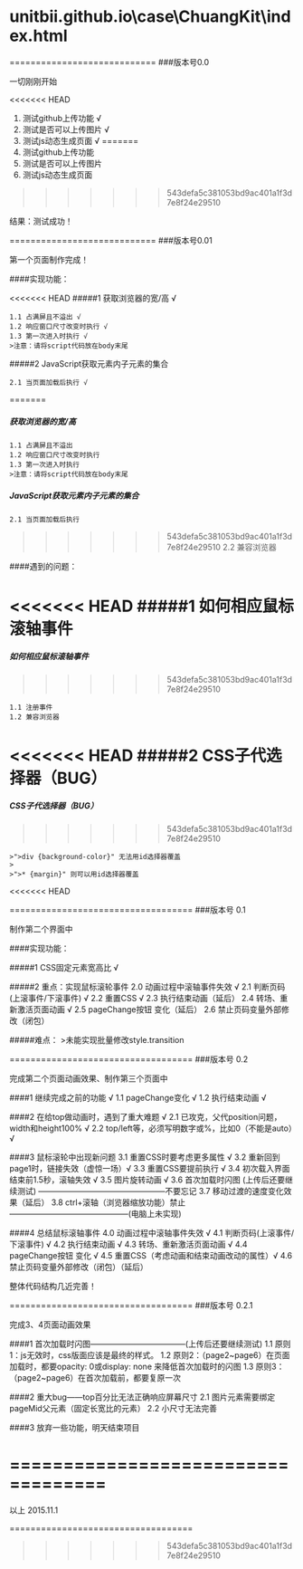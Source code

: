# unitbii.github.io\case\ChuangKit\index.html

============================
###版本号0.0

一切刚刚开始

<<<<<<< HEAD
  1. 测试github上传功能 √
  2. 测试是否可以上传图片 √
  3. 测试js动态生成页面 √
=======
  1. 测试github上传功能
  2. 测试是否可以上传图片
  3. 测试js动态生成页面
>>>>>>> 543defa5c381053bd9ac401a1f3d7e8f24e29510

结果：测试成功！

============================
###版本号0.01

第一个页面制作完成！

####实现功能：

<<<<<<< HEAD
#####1 获取浏览器的宽/高 √

    1.1 占满屏且不溢出 √
    1.2 响应窗口尺寸改变时执行 √
    1.3 第一次进入时执行 √
    >注意：请将script代码放在body末尾
    
#####2 JavaScript获取元素内子元素的集合

    2.1 当页面加载后执行 √
=======
##### 获取浏览器的宽/高

    1.1 占满屏且不溢出
    1.2 响应窗口尺寸改变时执行
    1.3 第一次进入时执行
    >注意：请将script代码放在body末尾
    
##### JavaScript获取元素内子元素的集合

    2.1 当页面加载后执行
>>>>>>> 543defa5c381053bd9ac401a1f3d7e8f24e29510
    2.2 兼容浏览器

####遇到的问题：

<<<<<<< HEAD
#####1 如何相应鼠标滚轴事件
=======
##### 如何相应鼠标滚轴事件
>>>>>>> 543defa5c381053bd9ac401a1f3d7e8f24e29510

    1.1 注册事件
    1.2 兼容浏览器
  
<<<<<<< HEAD
#####2 CSS子代选择器（BUG）
=======
##### CSS子代选择器（BUG）
>>>>>>> 543defa5c381053bd9ac401a1f3d7e8f24e29510

    >">div {background-color}" 无法用id选择器覆盖
    >
    >">* {margin}" 则可以用id选择器覆盖
<<<<<<< HEAD

===================================
###版本号 0.1

制作第二个界面中

####实现功能：

#####1 CSS固定元素宽高比 √

#####2 重点：实现鼠标滚轮事件
    2.0 动画过程中滚轴事件失效 √
    2.1 判断页码(上滚事件/下滚事件) √
    2.2 重置CSS √
    2.3 执行结束动画（延后）
    2.4 转场、重新激活页面动画 √
    2.5 pageChange按钮 变化（延后）
    2.6 禁止页码变量外部修改（闭包）

#####难点：
    >未能实现批量修改style.transition

===================================
###版本号 0.2

完成第二个页面动画效果、制作第三个页面中

####1 继续完成之前的功能 √
    1.1 pageChange变化 √
    1.2 执行结束动画 √

####2 在给top做动画时，遇到了重大难题 √
    2.1 已攻克，父代position问题，width和height100% √
    2.2 top/left等，必须写明数字或%，比如0（不能是auto）√
  
####3 鼠标滚轮中出现新问题
    3.1 重置CSS时要考虑更多属性 √
    3.2 重新回到page1时，链接失效（虚惊一场）√
    3.3 重置CSS要提前执行 √
    3.4 初次载入界面结束前1.5秒，滚轴失效 √
    3.5 图片旋转动画 √
    3.6 首次加载时闪图 (上传后还要继续测试) ————————————————不要忘记
    3.7 移动过渡的速度变化效果（延后）
    3.8 ctrl+滚轴（浏览器缩放功能）禁止 ———————————————(电脑上未实现)


####4 总结鼠标滚轴事件
    4.0 动画过程中滚轴事件失效 √
    4.1 判断页码(上滚事件/下滚事件) √
    4.2 执行结束动画 √
    4.3 转场、重新激活页面动画 √
    4.4 pageChange按钮 变化 √
    4.5 重置CSS（考虑动画和结束动画改动的属性）√
    4.6 禁止页码变量外部修改（闭包）（延后）

整体代码结构几近完善！

===================================
###版本号 0.2.1

完成3、4页面动画效果

####1 首次加载时闪图————————————(上传后还要继续测试)
    1.1 原则1：js无效时，css版面应该是最终的样式。
    1.2 原则2：（page2~page6）在页面加载时，都要opacity: 0或display: none 来降低首次加载时的闪图
    1.3 原则3：（page2~page6）在首次加载前，都要复原一次

####2 重大bug——top百分比无法正确响应屏幕尺寸
    2.1 图片元素需要绑定pageMid父元素（固定长宽比的元素）
    2.2 小尺寸无法完善

####3 放弃一些功能，明天结束项目

===================================
=======

以上 2015.11.1

===================================
>>>>>>> 543defa5c381053bd9ac401a1f3d7e8f24e29510
